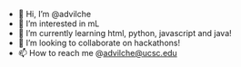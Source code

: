 - 👋 Hi, I’m @advilche
- 👀 I’m interested in mL
- 🌱 I’m currently learning html, python, javascript and java!
- 💞️ I’m looking to collaborate on hackathons!
- 📫 How to reach me @advilche@ucsc.edu

<!---
advilche/advilche is a ✨ special ✨ repository because its `README.md` (this file) appears on your GitHub profile.
You can click the Preview link to take a look at your changes.
--->
